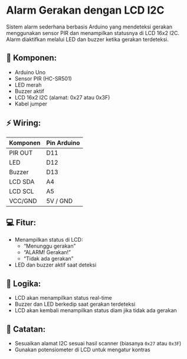 # Alarm Gerakan dengan LCD I2C

Sistem alarm sederhana berbasis Arduino yang mendeteksi gerakan menggunakan sensor PIR dan menampilkan statusnya di LCD 16x2 I2C. Alarm diaktifkan melalui LED dan buzzer ketika gerakan terdeteksi.

## 🔧 Komponen:
- Arduino Uno
- Sensor PIR (HC-SR501)
- LED merah
- Buzzer aktif
- LCD 16x2 I2C (alamat: 0x27 atau 0x3F)
- Kabel jumper

## ⚡ Wiring:
| Komponen | Pin Arduino |
|----------|-------------|
| PIR OUT  | D11         |
| LED      | D12         |
| Buzzer   | D13         |
| LCD SDA  | A4          |
| LCD SCL  | A5          |
| VCC/GND  | 5V / GND    |

## 💻 Fitur:
- Menampilkan status di LCD:
  - “Menunggu gerakan”
  - “ALARM! Gerakan!”
  - “Tidak ada gerakan”
- LED dan buzzer aktif saat deteksi

## 🧠 Logika:
- LCD akan menampilkan status real-time
- Buzzer dan LED berkedip saat gerakan terdeteksi
- LCD akan kembali menampilkan status diam jika tidak ada gerakan

## 📝 Catatan:
- Sesuaikan alamat I2C sesuai hasil scanner (biasanya `0x27` atau `0x3F`)
- Gunakan potensiometer di LCD untuk mengatur kontras

